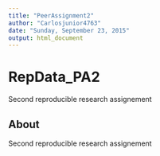 ```yaml
---
title: "PeerAssignment2"
author: "Carlosjunior4763"
date: "Sunday, September 23, 2015"
output: html_document
---
```


# RepData_PA2
Second reproducible research assignement

## About

Second reproducible research assignement
